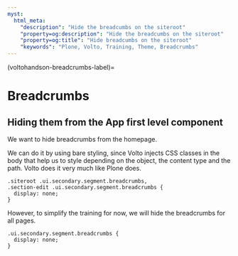 ```yaml
---
myst:
  html_meta:
    "description": "Hide the breadcumbs on the siteroot"
    "property=og:description": "Hide the breadcumbs on the siteroot"
    "property=og:title": "Hide breadcumbs on the siteroot"
    "keywords": "Plone, Volto, Training, Theme, Breadcrumbs"
---
```


(voltohandson-breadcrumbs-label)=

# Breadcrumbs

## Hiding them from the App first level component

We want to hide breadcrumbs from the homepage.

We can do it by using bare styling, since Volto injects CSS classes in the body that help us to style depending on the object, the content type and the path.
Volto does it very much like Plone does.

```less
.siteroot .ui.secondary.segment.breadcrumbs,
.section-edit .ui.secondary.segment.breadcrumbs {
  display: none;
}
```

However, to simplify the training for now, we will hide the breadcrumbs for all pages.

```less
.ui.secondary.segment.breadcrumbs {
  display: none;
}
```
